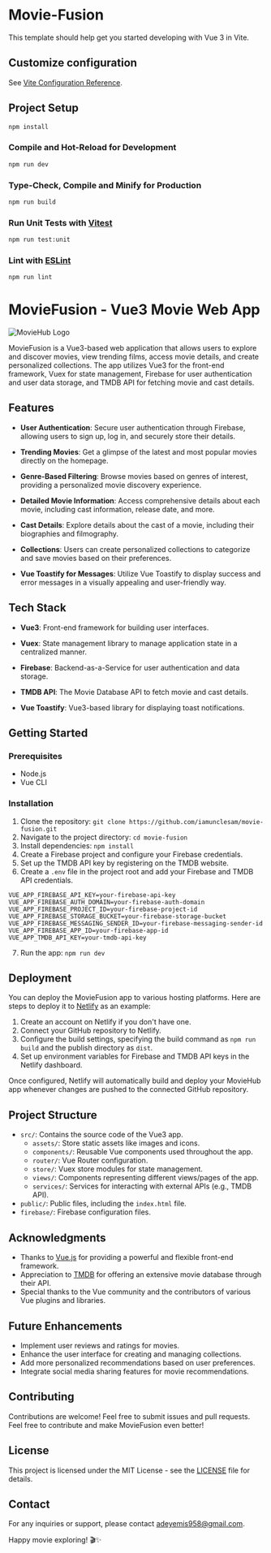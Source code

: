 # Movie-Fusion

This template should help get you started developing with Vue 3 in Vite.


## Customize configuration

See [Vite Configuration Reference](https://vitejs.dev/config/).

## Project Setup

```sh
npm install
```

### Compile and Hot-Reload for Development

```sh
npm run dev
```

### Type-Check, Compile and Minify for Production

```sh
npm run build
```

### Run Unit Tests with [Vitest](https://vitest.dev/)

```sh
npm run test:unit
```

### Lint with [ESLint](https://eslint.org/)

```sh
npm run lint
```

# MovieFusion - Vue3 Movie Web App

![MovieHub Logo](link_to_logo_image)

MovieFusion is a Vue3-based web application that allows users to explore and discover movies, view trending films, access movie details, and create personalized collections. The app utilizes Vue3 for the front-end framework, Vuex for state management, Firebase for user authentication and user data storage, and TMDB API for fetching movie and cast details.

## Features

- **User Authentication**: Secure user authentication through Firebase, allowing users to sign up, log in, and securely store their details.

- **Trending Movies**: Get a glimpse of the latest and most popular movies directly on the homepage.

- **Genre-Based Filtering**: Browse movies based on genres of interest, providing a personalized movie discovery experience.

- **Detailed Movie Information**: Access comprehensive details about each movie, including cast information, release date, and more.

- **Cast Details**: Explore details about the cast of a movie, including their biographies and filmography.

- **Collections**: Users can create personalized collections to categorize and save movies based on their preferences.

- **Vue Toastify for Messages**: Utilize Vue Toastify to display success and error messages in a visually appealing and user-friendly way.

## Tech Stack

- **Vue3**: Front-end framework for building user interfaces.

- **Vuex**: State management library to manage application state in a centralized manner.

- **Firebase**: Backend-as-a-Service for user authentication and data storage.

- **TMDB API**: The Movie Database API to fetch movie and cast details.

- **Vue Toastify**: Vue3-based library for displaying toast notifications.

## Getting Started

### Prerequisites

- Node.js
- Vue CLI

### Installation

1. Clone the repository: `git clone https://github.com/iamunclesam/movie-fusion.git`
2. Navigate to the project directory: `cd movie-fusion`
3. Install dependencies: `npm install`
4. Create a Firebase project and configure your Firebase credentials.
5. Set up the TMDB API key by registering on the TMDB website.
6. Create a `.env` file in the project root and add your Firebase and TMDB API credentials.

```env
VUE_APP_FIREBASE_API_KEY=your-firebase-api-key
VUE_APP_FIREBASE_AUTH_DOMAIN=your-firebase-auth-domain
VUE_APP_FIREBASE_PROJECT_ID=your-firebase-project-id
VUE_APP_FIREBASE_STORAGE_BUCKET=your-firebase-storage-bucket
VUE_APP_FIREBASE_MESSAGING_SENDER_ID=your-firebase-messaging-sender-id
VUE_APP_FIREBASE_APP_ID=your-firebase-app-id
VUE_APP_TMDB_API_KEY=your-tmdb-api-key
```

7. Run the app: `npm run dev`


## Deployment

You can deploy the MovieFusion app to various hosting platforms. Here are steps to deploy it to [Netlify](https://www.netlify.com/) as an example:

1. Create an account on Netlify if you don't have one.
2. Connect your GitHub repository to Netlify.
3. Configure the build settings, specifying the build command as `npm run build` and the publish directory as `dist`.
4. Set up environment variables for Firebase and TMDB API keys in the Netlify dashboard.

Once configured, Netlify will automatically build and deploy your MovieHub app whenever changes are pushed to the connected GitHub repository.

## Project Structure

- `src/`: Contains the source code of the Vue3 app.
  - `assets/`: Store static assets like images and icons.
  - `components/`: Reusable Vue components used throughout the app.
  - `router/`: Vue Router configuration.
  - `store/`: Vuex store modules for state management.
  - `views/`: Components representing different views/pages of the app.
  - `services/`: Services for interacting with external APIs (e.g., TMDB API).
- `public/`: Public files, including the `index.html` file.
- `firebase/`: Firebase configuration files.

## Acknowledgments

- Thanks to [Vue.js](https://vuejs.org/) for providing a powerful and flexible front-end framework.
- Appreciation to [TMDB](https://www.themoviedb.org/) for offering an extensive movie database through their API.
- Special thanks to the Vue community and the contributors of various Vue plugins and libraries.

## Future Enhancements

- Implement user reviews and ratings for movies.
- Enhance the user interface for creating and managing collections.
- Add more personalized recommendations based on user preferences.
- Integrate social media sharing features for movie recommendations.




## Contributing

Contributions are welcome! Feel free to submit issues and pull requests.
Feel free to contribute and make MovieFusion even better!

## License

This project is licensed under the MIT License - see the [LICENSE](LICENSE) file for details.

## Contact

For any inquiries or support, please contact [adeyemis958@gmail.com](mailto:adeyemis958@gmail.com).

Happy movie exploring! 🎬✨

